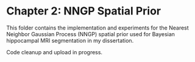 # Chapter 2: NNGP Spatial Prior

This folder contains the implementation and experiments for the Nearest Neighbor Gaussian Process (NNGP)
spatial prior used for Bayesian hippocampal MRI segmentation in my dissertation.

Code cleanup and upload in progress.

